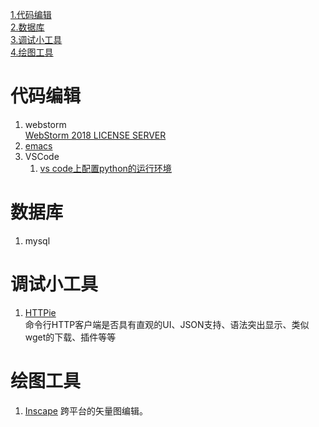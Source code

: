 [1.代码编辑](#1)    
[2.数据库](#2)    
[3.调试小工具](#3)    
[4.绘图工具](#4)    

<h1 id='1'>代码编辑</h1>

1. webstorm    
[WebStorm 2018 LICENSE SERVER](https://blog.csdn.net/zajule/article/details/80674599)
2. [emacs](https://github.com/Style-sen/Emacs_conf)
3. VSCode
    1. [vs code上配置python的运行环境](https://www.cnblogs.com/EtoDemerzel/p/8083313.html)

<h1 id='2'>数据库</h1>

1. mysql


<h1 id='3'>调试小工具</h1>

1. [HTTPie](https://httpie.org/)    
命令行HTTP客户端是否具有直观的UI、JSON支持、语法突出显示、类似wget的下载、插件等等

<h1 id='4'>绘图工具</h1>

1. [Inscape](https://inkscape.org/)
    跨平台的矢量图编辑。
